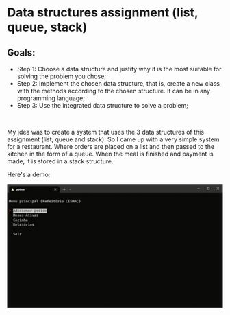 # Data structures assignment (list, queue, stack)

## Goals:

- Step 1: Choose a data structure and justify why it is the most suitable for solving the problem you chose;
- Step 2: Implement the chosen data structure, that is, create a new class with the methods according to the chosen structure. It can be in any programming language;
- Step 3: Use the integrated data structure to solve a problem;

<br>

My idea was to create a system that uses the 3 data structures of this assignment (list, queue and stack). So I came up with a very simple system for a restaurant. Where orders are placed on a list and then passed to the kitchen in the form of a queue. When the meal is finished and payment is made, it is stored in a stack structure.

Here's a demo:

!["Application flow"](src/assets/app_flow.gif "Application flow")
